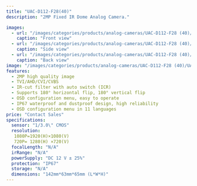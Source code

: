 ```yaml
---
title: "UAC-D112-F28(40)"
description: "2MP Fixed IR Dome Analog Camera."

images:
  - url: "/images/categories/products/analog-cameras/UAC-D112-F28 (40)/UAC-D112-F28 (40).png"
    caption: "Front view"
  - url: "/images/categories/products/analog-cameras/UAC-D112-F28 (40)/UAC-D112-F28 (40)2.png"
    caption: "Side view"
  - url: "/images/categories/products/analog-cameras/UAC-D112-F28 (40)/UAC-D112-F28 (40)1.png"
    caption: "Back view"
image: "/images/categories/products/analog-cameras/UAC-D112-F28 (40)/UAC-D112-F28 (40).png"
features:
  - 2MP high quality image
  - TVI/AHD/CVI/CVBS
  - IR-cut filter with auto switch (ICR)
  - Supports 180° horizontal flip, 180° vertical flip
  - OSD configuration menu, easy to operate
  - IP67 waterproof and dustproof design, high reliability
  - OSD configuration menu in 11 languages
price: "Contact Sales"
specifications:
  sensor: "1/3.0\" CMOS"
  resolution: 
   1080P=1920(H)×1080(V)
   720P= 1280(H) ×720(V)
  focalLength: "N/A"
  irRange: "N/A"
  powerSupply: "DC 12 V ± 25%"
  protection: "IP67"
  storage: "N/A"
  dimensions: "142mm*63mm*65mm (L*W*H)"
---
```

